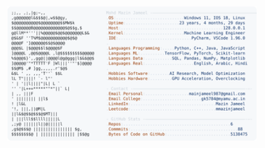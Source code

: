<picture>
  <source srcset="https://raw.githubusercontent.com/mmazinjameel/mmazinjameel/main/dark_mode.svg?v=1743668031" media="(prefers-color-scheme: dark)">
  <img src="https://raw.githubusercontent.com/mmazinjameel/mmazinjameel/main/light_mode.svg?v=1743668031">
</picture>

